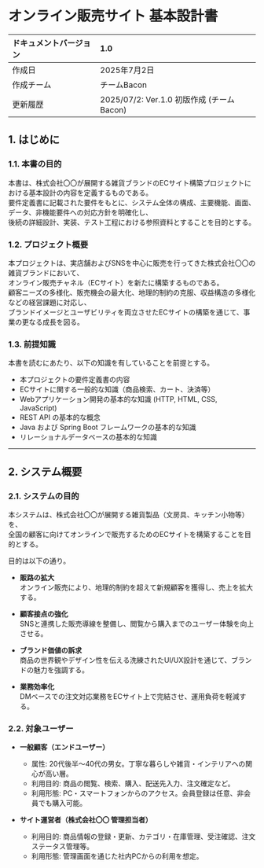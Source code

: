 # オンライン販売サイト 基本設計書
 
| ドキュメントバージョン | 1.0                                    |
| :------------------- | :------------------------------------- |
| 作成日               | 2025年7月2日                           |
| 作成チーム           | チームBacon                               |
| 更新履歴             | 2025/07/2: Ver.1.0 初版作成 (チームBacon) |




## 1. はじめに


### 1.1. 本書の目的


本書は、株式会社〇〇が展開する雑貨ブランドのECサイト構築プロジェクトにおける基本設計の内容を定義するものである。  
要件定義書に記載された要件をもとに、システム全体の構成、主要機能、画面、データ、非機能要件への対応方針を明確化し、  
後続の詳細設計、実装、テスト工程における参照資料とすることを目的とする。


### 1.2. プロジェクト概要


本プロジェクトは、実店舗およびSNSを中心に販売を行ってきた株式会社〇〇の雑貨ブランドにおいて、  
オンライン販売チャネル（ECサイト）を新たに構築するものである。  
顧客ニーズの多様化、販売機会の最大化、地理的制約の克服、収益構造の多様化などの経営課題に対応し、  
ブランドイメージとユーザビリティを両立させたECサイトの構築を通じて、事業の更なる成長を図る。


### 1.3. 前提知識


本書を読むにあたり、以下の知識を有していることを前提とする。


- 本プロジェクトの要件定義書の内容
- ECサイトに関する一般的な知識（商品検索、カート、決済等）
- Webアプリケーション開発の基本的な知識 (HTTP, HTML, CSS, JavaScript)
- REST API の基本的な概念
- Java および Spring Boot フレームワークの基本的な知識
- リレーショナルデータベースの基本的な知識


---


## 2. システム概要


### 2.1. システムの目的


本システムは、株式会社〇〇が展開する雑貨製品（文房具、キッチン小物等）を、  
全国の顧客に向けてオンラインで販売するためのECサイトを構築することを目的とする。


目的は以下の通り。


- **販路の拡大**  
  オンライン販売により、地理的制約を超えて新規顧客を獲得し、売上を拡大する。


- **顧客接点の強化**  
  SNSと連携した販売導線を整備し、閲覧から購入までのユーザー体験を向上させる。


- **ブランド価値の訴求**  
  商品の世界観やデザイン性を伝える洗練されたUI/UX設計を通じて、ブランドの魅力を強調する。


- **業務効率化**  
  DMベースでの注文対応業務をECサイト上で完結させ、運用負荷を軽減する。


### 2.2. 対象ユーザー


- **一般顧客（エンドユーザー）**  
  - 属性: 20代後半～40代の男女。丁寧な暮らしや雑貨・インテリアへの関心が高い層。  
  - 利用目的: 商品の閲覧、検索、購入、配送先入力、注文確定など。  
  - 利用形態: PC・スマートフォンからのアクセス。会員登録は任意、非会員でも購入可能。


- **サイト運営者（株式会社〇〇 管理担当者）**  
  - 利用目的: 商品情報の登録・更新、カテゴリ・在庫管理、受注確認、注文ステータス管理等。  
  - 利用形態: 管理画面を通じた社内PCからの利用を想定。




